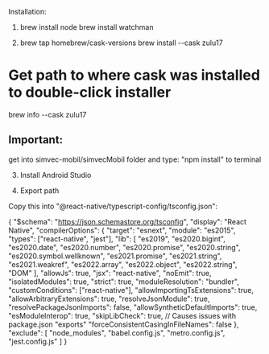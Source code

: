 Installation:

1. brew install node
   brew install watchman

2. brew tap homebrew/cask-versions
   brew install --cask zulu17

# Get path to where cask was installed to double-click installer

brew info --cask zulu17

## Important:

get into simvec-mobil/simvecMobil folder and type:
"npm install" to terminal

3. Install Android Studio

4. Export path

Copy this into "@react-native/typescript-config/tsconfig.json":

{
"$schema": "https://json.schemastore.org/tsconfig",
"display": "React Native",
"compilerOptions": {
"target": "esnext",
"module": "es2015",
"types": ["react-native", "jest"],
"lib": [
"es2019",
"es2020.bigint",
"es2020.date",
"es2020.number",
"es2020.promise",
"es2020.string",
"es2020.symbol.wellknown",
"es2021.promise",
"es2021.string",
"es2021.weakref",
"es2022.array",
"es2022.object",
"es2022.string",
"DOM"
],
"allowJs": true,
"jsx": "react-native",
"noEmit": true,
"isolatedModules": true,
"strict": true,
"moduleResolution": "bundler",
"customConditions": ["react-native"],
"allowImportingTsExtensions": true,
"allowArbitraryExtensions": true,
"resolveJsonModule": true,
"resolvePackageJsonImports": false,
"allowSyntheticDefaultImports": true,
"esModuleInterop": true,
"skipLibCheck": true,
// Causes issues with package.json "exports"
"forceConsistentCasingInFileNames": false
},
"exclude": [
"node_modules",
"babel.config.js",
"metro.config.js",
"jest.config.js"
]
}
